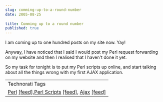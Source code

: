 ```yaml
---
slug: comming-up-to-a-round-number
date: 2005-08-25
 
title: Comming up to a round number
published: true
---
```

I am coming up to one hundred posts on my site now.  Yay!<p />Anyway, I have noticed that I said I would post my Perl request forwarding on my website and then I realised that I haven't done it yet. <p />So my task for tonight is to put my Perl scripts up online, and start talking about all the things wrong with my first AJAX application.<br /><table class="TechnoratiHead TagHeader">
<tr><td>Technorati Tags</td></tr>
<tr class="Technorati"><td>
<a href="http://www.technorati.com/tag/Perl" class="Tag" rel="tag">Perl</a> <a href="http://feeds.technorati.com/feed/posts/tag/Perl" class="Tag">[feed]</a>,<a href="http://www.technorati.com/tag/Perl%20Scripts" class="Tag" rel="tag">Perl Scripts</a> <a href="http://feeds.technorati.com/feed/posts/tag/Perl%20Scripts" class="Tag">[feed]</a>, <a href="http://www.technorati.com/tag/Ajax" class="Tag" rel="tag">Ajax</a> <a href="http://feeds.technorati.com/feed/posts/tag/Ajax" class="Tag">[feed]</a>
</td></tr>
</table><div class="blogger-post-footer"><img class="posterous_download_image" src="https://blogger.googleusercontent.com/tracker/8109338-112495454389887943?l=www.kinlan.co.uk%2Findex.html" height="1" alt="" width="1" /></div>

